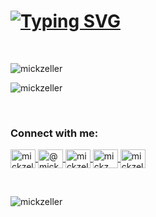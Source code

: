 <h1>
    <a href="https://git.io/typing-svg"><img src="https://readme-typing-svg.demolab.com?font=Fira+Code&size=23&duration=3000&pause=500&color=FF9900&multiline=true&repeat=false&random=false&width=450&height=100&lines=Hi+%F0%9F%91%8B+;I'm+Mick+Zeller.;+++" alt="Typing SVG" /></a>
</h1>
<br>


<p>
<p>
    <img align="center"
         src="https://github-readme-stats.vercel.app/api/top-langs?username=mickzeller&show_icons=true&theme=dark&locale=en&layout=compact"
         alt="mickzeller"/>
</p>

<p>
    <img align="center" src="https://github-readme-streak-stats.herokuapp.com/?user=mickzeller&theme=dark"
         alt="mickzeller"/>
</p>
<br>

<h3 align="left">Connect with me:</h3>
<p align="left">
    <span>
        <a href="https://linkedin.com/in/mickzeller" target="blank">
            <img align="center"
                 src="https://raw.githubusercontent.com/rahuldkjain/github-profile-readme-generator/master/src/images/icons/Social/linked-in-alt.svg"
                alt="mickzeller" height="30" width="40"/>
        </a>
    </span>
    <a href="https://www.youtube.com/c/@mickzeller" target="blank">
        <img align="center" src="https://raw.githubusercontent.com/rahuldkjain/github-profile-readme-generator/master/src/images/icons/Social/youtube.svg" alt="@mickzeller" height="30" width="40" />
    </a>
    <a href="https://kaggle.com/mickzeller" target="blank">
        <img align="center"
             src="https://raw.githubusercontent.com/rahuldkjain/github-profile-readme-generator/master/src/images/icons/Social/kaggle.svg"
             alt="mickzeller" height="30" width="40"/>
    </a>
    <a href="https://www.hackerrank.com/mickz" target="blank">
        <img align="center"
             src="https://raw.githubusercontent.com/rahuldkjain/github-profile-readme-generator/master/src/images/icons/Social/hackerrank.svg"
             alt="mickz" height="30" width="40"/>
    </a>
    <a href="https://www.leetcode.com/mickzeller" target="blank">
        <img align="center"
             src="https://raw.githubusercontent.com/rahuldkjain/github-profile-readme-generator/master/src/images/icons/Social/leet-code.svg"
             alt="mickzeller" height="30" width="40"/>
    </a>
</p>

<br>

<p align="left">
    <img
            src="https://komarev.com/ghpvc/?username=mickzeller&label=The%20Golden%20Tally&color=dbe000&style=flat"
            alt="mickzeller"/>
</p>
